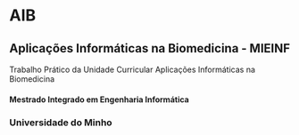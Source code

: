 # AIB

## Aplicações Informáticas na Biomedicina - MIEINF

Trabalho Prático da Unidade Curricular Aplicações Informáticas na Biomedicina

#### Mestrado Integrado em Engenharia Informática 

### Universidade do Minho
